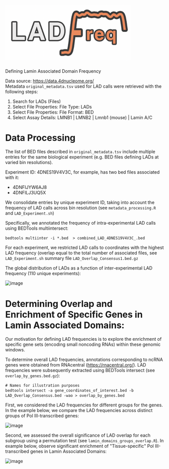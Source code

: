 # <img src="LADFreq_header.png" width="400px">

Defining Lamin Associated Domain Frequency

Data source: https://data.4dnucleome.org/  
Metadata `original_metadata.tsv` used for LAD calls were retrieved with the following steps:
1. Search for LADs (Files)
2. Select File Properties: File Type: LADs
3. Select File Properties: File Format: BED
4. Select Assay Details: LMNB1 | LMNB2 | Lmnb1 (mouse) | Lamin A/C

# Data Processing
The list of BED files described in `original_metadata.tsv` include multiple entries for the same biological experiment (e.g. BED files defining LADs at varied bin resolutions). 

Experiment ID: 4DNES19V4V3C, for example, has two bed files associated with it:
   - 4DNFIJYW6AJ8
   - 4DNFILJ3UQ5X

We consolidate entries by unique experiment ID, taking into account the frequency of LAD calls across bin resolution (see `metadata_processing.R` and `LAD_Experiment.sh`)

Specifically, we annotated the frequency of intra-experimental LAD calls using BEDTools multiintersect: 
```
bedtools multiinter -i *.bed  > combined_LAD_4DNES19V4V3C_.bed
```
For each experiment, we restricted LAD calls to coordinates with the highest LAD frequency (overlap equal to the total number of associated files, see `LAD_Experiment.sh` summary file `LAD_Overlap_Consensus1.bed.gz`

The global distribution of LADs as a function of inter-experimental LAD frequency (110 unique experiments):  
  
![image](https://github.com/VanBortleLab/LaminAsociatedDomains/assets/124115449/677ab9fc-6f8d-430e-bf1c-ed00b68f2bf9)

# Determining Overlap and Enrichment of Specific Genes in Lamin Associated Domains:

Our motivation for defining LAD frequencies is to explore the enrichment of specific gene sets (encoding small noncoding RNAs) within these genomic windows.

To determine overall LAD frequencies, annotations corresponding to ncRNA genes were obtained from RNAcentral (https://rnacentral.org/). 
LAD frequencies were subsequently extracted using BEDTools intersect (see `overlap_by_genes.bed.gz`):
```
# Names for illustration purposes
bedtools intersect -a gene_coordinates_of_interest.bed -b LAD_Overlap_Consensus.bed -wao > overlap_by_genes.bed 
```

First, we considered the LAD frequencies for different groups for the genes. In the example below, we compare the LAD frequencies across distinct groups of Pol III-transcribed genes:

![image](https://github.com/VanBortleLab/LaminAsociatedDomains/assets/124115449/50096e44-ac4e-4d8d-8685-c8796590e045)

Second, we assessed the overall significance of LAD overlap for each subgroup using a permutation test (see `lamin_domains_groups_overlap.R`). In example below, observe significant enrichment of "Tissue-specific" Pol III-transcribed genes in Lamin Associated Domains:

![image](https://github.com/VanBortleLab/LaminAsociatedDomains/assets/124115449/b5473a81-7ef5-4c73-a6ae-d75e85acb25c)






